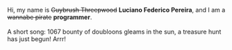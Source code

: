 Hi, my name is ~~Guybrush Threepwood~~ **Luciano Federico Pereira**, and I am a ~~wannabe pirate~~ **programmer**.<br><br>A short song: 1067 bounty of doubloons gleams in the sun, a treasure hunt has just begun! Arrr!
